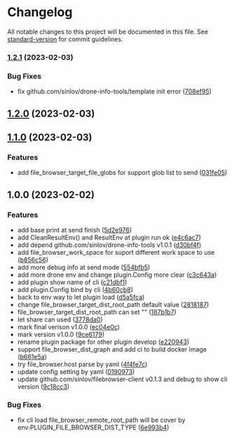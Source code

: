 # Changelog

All notable changes to this project will be documented in this file. See [standard-version](https://github.com/conventional-changelog/standard-version) for commit guidelines.

### [1.2.1](https://github.com/sinlov/drone-file-browser-plugin/compare/v1.2.0...v1.2.1) (2023-02-03)


### Bug Fixes

* fix github.com/sinlov/drone-info-tools/template init error ([708ef95](https://github.com/sinlov/drone-file-browser-plugin/commit/708ef955be44d4110d467ca6dee2143ef8105df9))

## [1.2.0](https://github.com/sinlov/drone-file-browser-plugin/compare/v1.1.0...v1.2.0) (2023-02-03)

## [1.1.0](https://github.com/sinlov/drone-file-browser-plugin/compare/v1.0.0...v1.1.0) (2023-02-03)


### Features

* add file_browser_target_file_globs for support glob list to send ([031fe05](https://github.com/sinlov/drone-file-browser-plugin/commit/031fe05a09be1181f9f56f4339e29f27003c22fb))

## 1.0.0 (2023-02-02)


### Features

* add base print at send finish ([5d2e976](https://github.com/sinlov/drone-file-browser-plugin/commit/5d2e9766255749ac5661fc62defa19af2fe85a23))
* add CleanResultEnv() and ResultEnv at plugin run ok ([e4c6ac7](https://github.com/sinlov/drone-file-browser-plugin/commit/e4c6ac73bc986ba6bf00170601c1ad210c599dde))
* add depend github.com/sinlov/drone-info-tools v1.0.1 ([d30bf4f](https://github.com/sinlov/drone-file-browser-plugin/commit/d30bf4fd1bc767783e593add361410afb9db3666))
* add file_browser_work_space for suport different work space to use ([b856c56](https://github.com/sinlov/drone-file-browser-plugin/commit/b856c56d4a1742a943db0377440b095f0e196590))
* add more debug info at send mode ([554bfb5](https://github.com/sinlov/drone-file-browser-plugin/commit/554bfb5fc0a59d573c630edd472714dae446bfad))
* add more drone env and change plugin.Config more clear ([c3c643a](https://github.com/sinlov/drone-file-browser-plugin/commit/c3c643acd283ea955dec90b65f4ea29e9c2e60e7))
* add plugin show name of cli ([c21dbf1](https://github.com/sinlov/drone-file-browser-plugin/commit/c21dbf1f5d71085e6a0fe253f343fdf457818154))
* add plugin.Config bind by cli ([4b60cb8](https://github.com/sinlov/drone-file-browser-plugin/commit/4b60cb8ba42ca439ae97bd2c4070601b87ecc745))
* back to env way to let plugin load ([d5a5fca](https://github.com/sinlov/drone-file-browser-plugin/commit/d5a5fca88fbef8d8edcff09e95dcaf76f6d4f864))
* change file_browser_target_dist_root_path default value ([2818187](https://github.com/sinlov/drone-file-browser-plugin/commit/2818187601a1ad674d3a7fc33ddcb251cf22d401))
* file_browser_target_dist_root_path can set "" ([187b1b7](https://github.com/sinlov/drone-file-browser-plugin/commit/187b1b775eff0339f54490fd9acd430931833de4))
* let share can used ([3778da0](https://github.com/sinlov/drone-file-browser-plugin/commit/3778da0f0d497df3c58825053eb180cc0bf39fed))
* mark final verison v1.0.0 ([ec04e0c](https://github.com/sinlov/drone-file-browser-plugin/commit/ec04e0cb0a6f7ffc85bf304ff36378a587f5e85c))
* mark version v1.0.0 ([9ce6179](https://github.com/sinlov/drone-file-browser-plugin/commit/9ce6179663b3f1edf7f7e9f7fcd1b3089eb84dba))
* rename plugin package for other plugin develop ([e220943](https://github.com/sinlov/drone-file-browser-plugin/commit/e220943f2b36daab9bd09d6c9a73a55d49d51958))
* support file_browser_dist_graph and add ci to build docker image ([b661e5a](https://github.com/sinlov/drone-file-browser-plugin/commit/b661e5a15aec013f4a3758e75b9b778af31fad3e))
* try file_browser.host parse by yaml ([4f4fe7c](https://github.com/sinlov/drone-file-browser-plugin/commit/4f4fe7c253e23763fedc8f3d27f907742578acec))
* update config setting by yaml ([0190973](https://github.com/sinlov/drone-file-browser-plugin/commit/01909730b33ab896013886d095690d40aed92f7e))
* update github.com/sinlov/filebrowser-client v0.1.3 and debug to show cli version ([9c18cc3](https://github.com/sinlov/drone-file-browser-plugin/commit/9c18cc31a14eb5b3fdc83909f8c692a2662b8e8a))


### Bug Fixes

* fix cli load file_browser_remote_root_path will be cover by env:PLUGIN_FILE_BROWSER_DIST_TYPE ([6e993b4](https://github.com/sinlov/drone-file-browser-plugin/commit/6e993b44d03d99ad26713e14e9507a774fe0b387))
